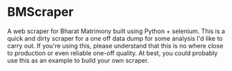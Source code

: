 BMScraper
=========

A web scraper for Bharat Matrimony built using Python + selenium. This is a quick and dirty scraper for a one off data dump for some analysis I'd like to carry out. If you're using this, please understand that this is no where close to production or even reliable one-off quality. At best, you could probably use this as an example to build your own scraper.